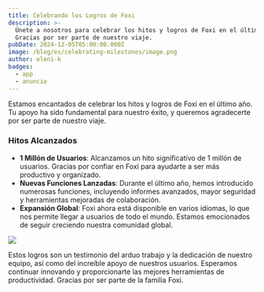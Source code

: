 ```yaml
---
title: Celebrando los Logros de Foxi
description: >-
  Únete a nosotros para celebrar los hitos y logros de Foxi en el último año.
  Gracias por ser parte de nuestro viaje.
pubDate: 2024-12-05T05:00:00.000Z
image: /blog/es/celebrating-milestones/image.png
author: eleni-k
badges:
  - app
  - anuncio
---
```

Estamos encantados de celebrar los hitos y logros de Foxi en el último año. Tu apoyo ha sido fundamental para nuestro éxito, y queremos agradecerte por ser parte de nuestro viaje.

### Hitos Alcanzados

- **1 Millón de Usuarios**: Alcanzamos un hito significativo de 1 millón de usuarios. Gracias por confiar en Foxi para ayudarte a ser más productivo y organizado.
- **Nuevas Funciones Lanzadas**: Durante el último año, hemos introducido numerosas funciones, incluyendo informes avanzados, mayor seguridad y herramientas mejoradas de colaboración.
- **Expansión Global**: Foxi ahora está disponible en varios idiomas, lo que nos permite llegar a usuarios de todo el mundo. Estamos emocionados de seguir creciendo nuestra comunidad global.

![](/blog/es/celebrating-milestones/post-06.png)

Estos logros son un testimonio del arduo trabajo y la dedicación de nuestro equipo, así como del increíble apoyo de nuestros usuarios. Esperamos continuar innovando y proporcionarte las mejores herramientas de productividad. Gracias por ser parte de la familia Foxi.

